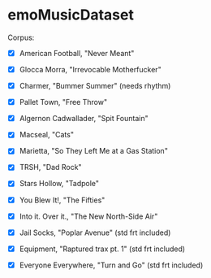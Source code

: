 # emoMusicDataset

Corpus:
- [x] American Football, "Never Meant"
- [x] Glocca Morra, "Irrevocable Motherfucker"
- [x] Charmer, "Bummer Summer" (needs rhythm)
- [x] Pallet Town, "Free Throw"
- [x] Algernon Cadwallader, "Spit Fountain"
- [x] Macseal, "Cats"
- [x] Marietta, "So They Left Me at a Gas Station"
- [x] TRSH, "Dad Rock"
- [x] Stars Hollow, "Tadpole"
- [x] You Blew It!, "The Fifties"
- [x] Into it. Over it., "The New North-Side Air"
- [x] Jail Socks, "Poplar Avenue" (std frt included)
- [x] Equipment, "Raptured trax pt. 1" (std frt included)
- [x] Everyone Everywhere, "Turn and Go" (std frt included)




